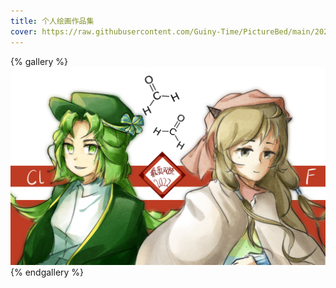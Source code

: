 ```yaml
---
title: 个人绘画作品集
cover: https://raw.githubusercontent.com/Guiny-Time/PictureBed/main/2022%E5%8C%96%E6%8B%9F24h.png
---
```

{% gallery %}
![氟氯双醛-2022化拟新年12时辰](https://raw.githubusercontent.com/Guiny-Time/PictureBed/main/2022%E5%8C%96%E6%8B%9F24h.png)
{% endgallery %}